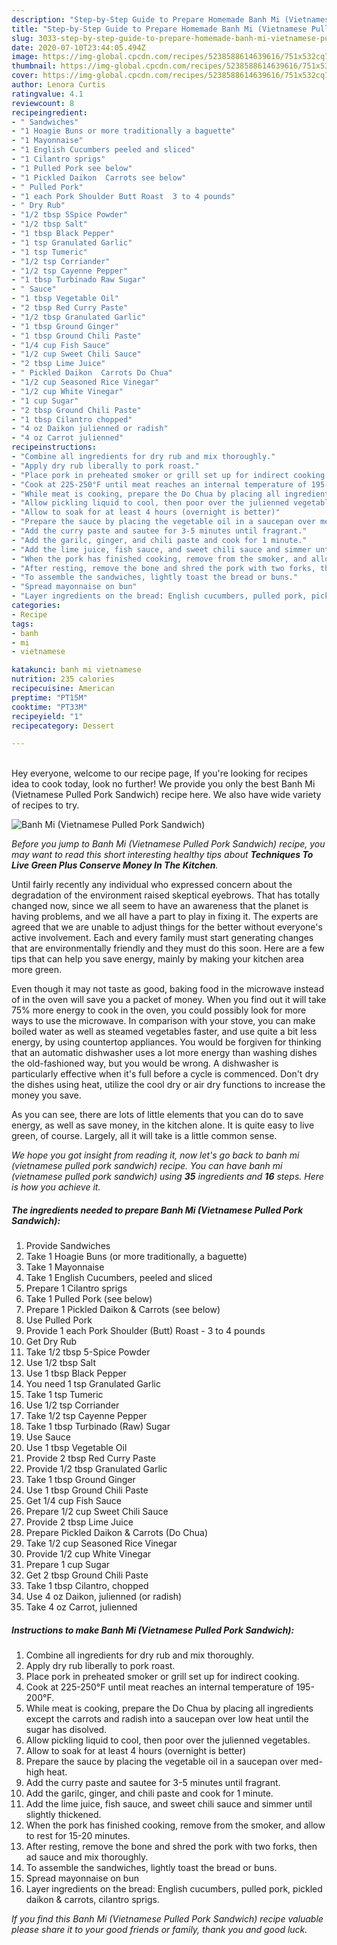 ```yaml
---
description: "Step-by-Step Guide to Prepare Homemade Banh Mi (Vietnamese Pulled Pork Sandwich)"
title: "Step-by-Step Guide to Prepare Homemade Banh Mi (Vietnamese Pulled Pork Sandwich)"
slug: 3033-step-by-step-guide-to-prepare-homemade-banh-mi-vietnamese-pulled-pork-sandwich
date: 2020-07-10T23:44:05.494Z
image: https://img-global.cpcdn.com/recipes/5238588614639616/751x532cq70/banh-mi-vietnamese-pulled-pork-sandwich-recipe-main-photo.jpg
thumbnail: https://img-global.cpcdn.com/recipes/5238588614639616/751x532cq70/banh-mi-vietnamese-pulled-pork-sandwich-recipe-main-photo.jpg
cover: https://img-global.cpcdn.com/recipes/5238588614639616/751x532cq70/banh-mi-vietnamese-pulled-pork-sandwich-recipe-main-photo.jpg
author: Lenora Curtis
ratingvalue: 4.1
reviewcount: 8
recipeingredient:
- " Sandwiches"
- "1 Hoagie Buns or more traditionally a baguette"
- "1 Mayonnaise"
- "1 English Cucumbers peeled and sliced"
- "1 Cilantro sprigs"
- "1 Pulled Pork see below"
- "1 Pickled Daikon  Carrots see below"
- " Pulled Pork"
- "1 each Pork Shoulder Butt Roast  3 to 4 pounds"
- " Dry Rub"
- "1/2 tbsp 5Spice Powder"
- "1/2 tbsp Salt"
- "1 tbsp Black Pepper"
- "1 tsp Granulated Garlic"
- "1 tsp Tumeric"
- "1/2 tsp Corriander"
- "1/2 tsp Cayenne Pepper"
- "1 tbsp Turbinado Raw Sugar"
- " Sauce"
- "1 tbsp Vegetable Oil"
- "2 tbsp Red Curry Paste"
- "1/2 tbsp Granulated Garlic"
- "1 tbsp Ground Ginger"
- "1 tbsp Ground Chili Paste"
- "1/4 cup Fish Sauce"
- "1/2 cup Sweet Chili Sauce"
- "2 tbsp Lime Juice"
- " Pickled Daikon  Carrots Do Chua"
- "1/2 cup Seasoned Rice Vinegar"
- "1/2 cup White Vinegar"
- "1 cup Sugar"
- "2 tbsp Ground Chili Paste"
- "1 tbsp Cilantro chopped"
- "4 oz Daikon julienned or radish"
- "4 oz Carrot julienned"
recipeinstructions:
- "Combine all ingredients for dry rub and mix thoroughly."
- "Apply dry rub liberally to pork roast."
- "Place pork in preheated smoker or grill set up for indirect cooking."
- "Cook at 225-250°F until meat reaches an internal temperature of 195-200°F."
- "While meat is cooking, prepare the Do Chua by placing all ingredients except the carrots and radish into a saucepan over low heat until the sugar has disolved."
- "Allow pickling liquid to cool, then poor over the julienned vegetables."
- "Allow to soak for at least 4 hours (overnight is better)"
- "Prepare the sauce by placing the vegetable oil in a saucepan over med-high heat."
- "Add the curry paste and sautee for 3-5 minutes until fragrant."
- "Add the garilc, ginger, and chili paste and cook for 1 minute."
- "Add the lime juice, fish sauce, and sweet chili sauce and simmer until slightly thickened."
- "When the pork has finished cooking, remove from the smoker, and allow to rest for 15-20 minutes."
- "After resting, remove the bone and shred the pork with two forks, then ad sauce and mix thoroughly."
- "To assemble the sandwiches, lightly toast the bread or buns."
- "Spread mayonnaise on bun"
- "Layer ingredients on the bread: English cucumbers, pulled pork, pickled daikon &amp; carrots, cilantro sprigs."
categories:
- Recipe
tags:
- banh
- mi
- vietnamese

katakunci: banh mi vietnamese 
nutrition: 235 calories
recipecuisine: American
preptime: "PT15M"
cooktime: "PT33M"
recipeyield: "1"
recipecategory: Dessert

---
```

<br>
Hey everyone, welcome to our recipe page, If you're looking for recipes idea to cook today, look no further! We provide you only the best Banh Mi (Vietnamese Pulled Pork Sandwich) recipe here. We also have wide variety of recipes to try.
<br>


![Banh Mi (Vietnamese Pulled Pork Sandwich)](https://img-global.cpcdn.com/recipes/5238588614639616/751x532cq70/banh-mi-vietnamese-pulled-pork-sandwich-recipe-main-photo.jpg)

<i>Before you jump to Banh Mi (Vietnamese Pulled Pork Sandwich) recipe, you may want to read this short interesting healthy tips about 
<strong>Techniques To Live Green Plus Conserve Money In The Kitchen</strong>.</i>
</br>

Until fairly recently any individual who expressed concern about the degradation of the environment raised skeptical eyebrows. That has totally changed now, since we all seem to have an awareness that the planet is having problems, and we all have a part to play in fixing it. The experts are agreed that we are unable to adjust things for the better without everyone's active involvement. Each and every family must start generating changes that are environmentally friendly and they must do this soon. Here are a few tips that can help you save energy, mainly by making your kitchen area more green.

Even though it may not taste as good, baking food in the microwave instead of in the oven will save you a packet of money. When you find out it will take 75% more energy to cook in the oven, you could possibly look for more ways to use the microwave. In comparison with your stove, you can make boiled water as well as steamed vegetables faster, and use quite a bit less energy, by using countertop appliances. You would be forgiven for thinking that an automatic dishwasher uses a lot more energy than washing dishes the old-fashioned way, but you would be wrong. A dishwasher is particularly effective when it's full before a cycle is commenced. Don't dry the dishes using heat, utilize the cool dry or air dry functions to increase the money you save.

As you can see, there are lots of little elements that you can do to save energy, as well as save money, in the kitchen alone. It is quite easy to live green, of course. Largely, all it will take is a little common sense.


<i>We hope you got insight from reading it, now let's go back to banh mi (vietnamese pulled pork sandwich) recipe. You can have banh mi (vietnamese pulled pork sandwich) using <strong>35</strong> ingredients and <strong>16</strong> steps. Here is how you achieve it.
</i>

##### The ingredients needed to prepare Banh Mi (Vietnamese Pulled Pork Sandwich):

1. Provide  Sandwiches
1. Take 1 Hoagie Buns (or more traditionally, a baguette)
1. Take 1 Mayonnaise
1. Take 1 English Cucumbers, peeled and sliced
1. Prepare 1 Cilantro sprigs
1. Take 1 Pulled Pork (see below)
1. Prepare 1 Pickled Daikon &amp; Carrots (see below)
1. Use  Pulled Pork
1. Provide 1 each Pork Shoulder (Butt) Roast - 3 to 4 pounds
1. Get  Dry Rub
1. Take 1/2 tbsp 5-Spice Powder
1. Use 1/2 tbsp Salt
1. Use 1 tbsp Black Pepper
1. You need 1 tsp Granulated Garlic
1. Take 1 tsp Tumeric
1. Use 1/2 tsp Corriander
1. Take 1/2 tsp Cayenne Pepper
1. Take 1 tbsp Turbinado (Raw) Sugar
1. Use  Sauce
1. Use 1 tbsp Vegetable Oil
1. Provide 2 tbsp Red Curry Paste
1. Provide 1/2 tbsp Granulated Garlic
1. Take 1 tbsp Ground Ginger
1. Use 1 tbsp Ground Chili Paste
1. Get 1/4 cup Fish Sauce
1. Prepare 1/2 cup Sweet Chili Sauce
1. Provide 2 tbsp Lime Juice
1. Prepare  Pickled Daikon &amp; Carrots (Do Chua)
1. Take 1/2 cup Seasoned Rice Vinegar
1. Provide 1/2 cup White Vinegar
1. Prepare 1 cup Sugar
1. Get 2 tbsp Ground Chili Paste
1. Take 1 tbsp Cilantro, chopped
1. Use 4 oz Daikon, julienned (or radish)
1. Take 4 oz Carrot, julienned


##### Instructions to make Banh Mi (Vietnamese Pulled Pork Sandwich):

1. Combine all ingredients for dry rub and mix thoroughly.
1. Apply dry rub liberally to pork roast.
1. Place pork in preheated smoker or grill set up for indirect cooking.
1. Cook at 225-250°F until meat reaches an internal temperature of 195-200°F.
1. While meat is cooking, prepare the Do Chua by placing all ingredients except the carrots and radish into a saucepan over low heat until the sugar has disolved.
1. Allow pickling liquid to cool, then poor over the julienned vegetables.
1. Allow to soak for at least 4 hours (overnight is better)
1. Prepare the sauce by placing the vegetable oil in a saucepan over med-high heat.
1. Add the curry paste and sautee for 3-5 minutes until fragrant.
1. Add the garilc, ginger, and chili paste and cook for 1 minute.
1. Add the lime juice, fish sauce, and sweet chili sauce and simmer until slightly thickened.
1. When the pork has finished cooking, remove from the smoker, and allow to rest for 15-20 minutes.
1. After resting, remove the bone and shred the pork with two forks, then ad sauce and mix thoroughly.
1. To assemble the sandwiches, lightly toast the bread or buns.
1. Spread mayonnaise on bun
1. Layer ingredients on the bread: English cucumbers, pulled pork, pickled daikon &amp; carrots, cilantro sprigs.


<i>If you find this Banh Mi (Vietnamese Pulled Pork Sandwich) recipe valuable please share it to your good friends or family, thank you and good luck.</i>

